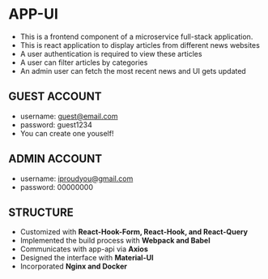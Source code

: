 # APP-UI
- This is a frontend component of a microservice full-stack application. 
- This is react application to display articles from different news websites
- A user authentication is required to view these articles
- A user can filter articles by categories
- An admin user can fetch the most recent news and UI gets updated

## GUEST ACCOUNT
- username: guest@email.com
- password: guest1234
- You can create one youself!

## ADMIN ACCOUNT
- username: iproudyou@gmail.com
- password: 00000000

## STRUCTURE
- Customized with **React-Hook-Form, React-Hook, and React-Query**
- Implemented the build process with **Webpack and Babel**
- Communicates with app-api via **Axios**
- Designed the interface with **Material-UI**
- Incorporated **Nginx and Docker**
